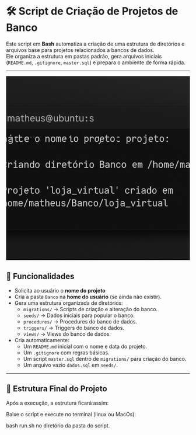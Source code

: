 # 🛠️ Script de Criação de Projetos de Banco

Este script em **Bash** automatiza a criação de uma estrutura de diretórios e arquivos base para projetos relacionados a bancos de dados.  
Ele organiza a estrutura em pastas padrão, gera arquivos iniciais (`README.md`, `.gitignore`, `master.sql`) e prepara o ambiente de forma rápida.

---


<img alt="Script" src="github/exemplo.png" />


## 🚀 Funcionalidades

- Solicita ao usuário o **nome do projeto**
- Cria a pasta `Banco` na **home do usuário** (se ainda não existir).
- Gera uma estrutura organizada de diretórios:
  - `migrations/` → Scripts de criação e alteração do banco.    
  - `seeds/` → Dados iniciais para popular o banco.  
  - `procedures/` → Procedures do banco de dados.  
  - `triggers/` → Triggers do banco de dados.  
  - `views/` → Views do banco de dados.
- Cria automaticamente:
  - Um `README.md` inicial com o nome e data do projeto.  
  - Um `.gitignore` com regras básicas.  
  - Um script `master.sql` dentro de `migrations/` para criação do banco.  
  - Um arquivo vazio `dados.sql` em `seeds/`.

---

## 📂 Estrutura Final do Projeto

Após a execução, a estrutura ficará assim:

Baixe o script e execute no terminal (linux ou MacOs):

bash run.sh no diretório da pasta do script.